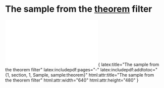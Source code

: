 # The sample from the [theorem] filter

![](sample.pdf){
  latex:title="The sample from the theorem filter"
  latex:includepdf:pages="-"
  latex:includepdf:addtotoc="{1, section, 1, Sample, sample:theorem}"
  html:attr:title="The sample from the theorem filter"
  html:attr:width="640"
  html:attr:height="480"
}

[theorem]: ../theorem/sample.md
